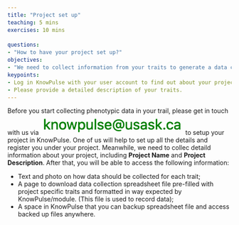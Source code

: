 ```yaml
---
title: "Project set up"
teaching: 5 mins
exercises: 10 mins
 
questions:
- "How to have your project set up?"
objectives:
- "We need to collect information from your traits to generate a data collection spreadsheet for your project."
keypoints:
- Log in KnowPulse with your user account to find out about your project.
- Please provide a detailed description of your traits.
---
```

Before you start collecting phenotypic data in your trail, please get in touch with us via ![Screenshot of main code listing](../fig/howto-upload-raw-phenotypic-data.10.png) to setup your project in KnowPulse. One of us will help to set up all the details and register you under your project. Meanwhile, we need to collec detaild information about your project, including **Project Name** and **Project Description**. After that, you will be able to access the following information:

- Text and photo on how data should be collected for each trait;
- A page to download data collection spreadsheet file pre-filled with project specific traits and formatted in way expected by KnowPulse/module. (This file is used to record data);
- A space in KnowPulse that you can backup spreadsheet file and access backed up files anywhere.




